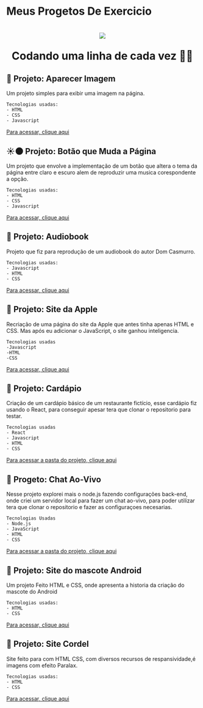 # Meus Progetos De Exercicio
<h1 align="center">
<img src="https://media.giphy.com/media/v1.Y2lkPTc5MGI3NjExZXl5YWdqYWZsZXh6ZzBjNGt0b2w5YTVjbXJvb3UycmlqenRuZ3FmeSZlcD12MV9pbnRlcm5hbF9naWZfYnlfaWQmY3Q9Zw/j3mdQpQ9SKxFOWs9gy/giphy.gif"/>
<p>Codando uma linha de cada vez 👨‍💻</p>
</h1>
 
## 👀 Projeto: Aparecer Imagem 
Um projeto simples para exibir uma imagem na página.

    Tecnologias usadas: 
    - HTML
    - CSS
    - Javascript


<a href="https://wallacemt.github.io/Projetos-de-Exercicio/Projeto-aparecer-imagem-na-tela/Metflix.html">Para acessar, clique aqui</a>


## ☀🌑 Projeto: Botão que Muda a Página
Um projeto que envolve a implementação de um botão que altera o tema da página entre claro e escuro alem de reproduzir uma musica corespondente a opção.

    Tecnologias usadas:
    - HTML
    - CSS
    - Javascript


<a href="https://wallacemt.github.io/Projetos-de-Exercicio/Projeto-alegre-ou-sombrio/index.html">Para acessar, clique aqui</a>

## 📖 Projeto: Audiobook
Projeto que fiz para reprodução de um audiobook do autor Dom Casmurro.

    Tecnologias usadas:
    - Javascript
    - HTML
    - CSS


<a href="https://wallacemt.github.io/Projetos-de-Exercicio/Projeto-audiobook-Javascript/index.html">Para acessar, clique aqui</a>

## 🍎 Projeto: Site da Apple
Recriação de uma página do site da Apple que antes tinha apenas HTML e CSS. Mas após eu adicionar o JavaScript, o site ganhou inteligencia.

    Tecnologias usadas
    -Javascript
    -HTML
    -CSS


<a href="https://wallacemt.github.io/Projetos-de-Exercicio/Projeto-pagina-apple/index.html">Para acessar, clique aqui</a>

## 📕 Projeto: Cardápio
Criação de um cardápio básico de um restaurante fictício, esse cardápio fiz usando o React, para conseguir apesar tera que clonar o repositorio para testar.

    Tecnologias usadas
    - React
    - Javascript
    - HTML
    - CSS


<a href="https://github.com/wallacemt/Projetos-de-Exercicio/tree/main/Projeto-cardapio/restaurante">Para acessar a pasta do projeto, clique aqui</a>

## 💌 Progeto: Chat Ao-Vivo
Nesse projeto explorei mais o node.js fazendo configurações back-end, onde criei um servidor local para fazer um chat ao-vivo, para poder utilizar tera que clonar o repositorio e fazer as configuraçoes necesarias.

    Tecnologias Usadas
    - Node.js
    - JavaScript
    - HTML
    - CSS


<a href="https://github.com/wallacemt/Projetos-de-Exercicio/tree/main/Projeto-chat">Para acessar a pasta do projeto, clique aqui</a>

## 📱 Projeto: Site do mascote Android 
Um projeto Feito HTML e CSS, onde apresenta a historia da criação do mascote do Android

    Tecnologias usadas: 
    - HTML
    - CSS


<a href="https://wallacemt.github.io/progeto-site-android/" target="_blank">Para acessar, clique aqui</a>

## 📔 Projeto: Site Cordel
Site feito para com HTML CSS, com diversos recursos de respansividade,é imagens com efeito Paralax.

    Tecnologias usadas: 
    - HTML
    - CSS


<a href="https://wallacemt.github.io/progeto-site-cordel/index.html">Para acessar, clique aqui</a>